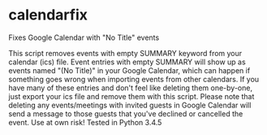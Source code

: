 # calendarfix
Fixes Google Calendar with "No Title" events 

This script removes events with empty SUMMARY keyword from your calendar (ics) file. Event entries with empty SUMMARY will show up as events named "(No Title)" in your Google Calendar, which can happen if something goes wrong when importing events from other calendars. If you have many of these entries and don't feel like deleting them one-by-one, just export your ics file and remove them with this script. Please note that deleting any events/meetings with invited guests in Google Calendar will send a message to those guests that you've declined or cancelled the event. Use at own risk!  Tested in Python 3.4.5
